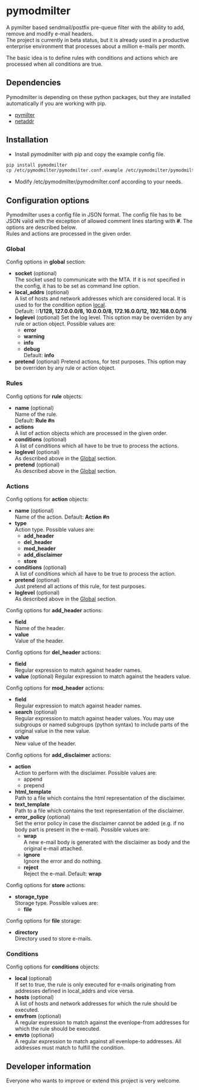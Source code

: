 # pymodmilter
A pymilter based sendmail/postfix pre-queue filter with the ability to add, remove and modify e-mail headers.  
The project is currently in beta status, but it is already used in a productive enterprise environment that processes about a million e-mails per month.  

The basic idea is to define rules with conditions and actions which are processed when all conditions are true.

## Dependencies
Pymodmilter is depending on these python packages, but they are installed automatically if you are working with pip.
* [pymilter](https://pythonhosted.org/pymilter/)
* [netaddr](https://github.com/drkjam/netaddr/)

## Installation
* Install pymodmilter with pip and copy the example config file.
```sh
pip install pymodmilter
cp /etc/pymodmilter/pymodmilter.conf.example /etc/pymodmilter/pymodmilter.conf
```
* Modify /etc/pymodmilter/pymodmilter.conf according to your needs.

## Configuration options
Pymodmilter uses a config file in JSON format. The config file has to be JSON valid with the exception of allowed comment lines starting with **#**. The options are described below.  
Rules and actions are processed in the given order.

### Global
Config options in **global** section:
* **socket** (optional)  
  The socket used to communicate with the MTA. If it is not specified in the config, it has to be set as command line option.
* **local_addrs** (optional)  
  A list of hosts and network addresses which are considered local. It is used to for the condition option [local](#Conditions).  
  Default: **::1/128, 127.0.0.0/8, 10.0.0.0/8, 172.16.0.0/12, 192.168.0.0/16**
* **loglevel**  (optional)
  Set the log level. This option may be overriden by any rule or action object. Possible values are:
  * **error**  
  * **warning**  
  * **info**  
  * **debug**  
  Default: **info**
* **pretend** (optional)
  Pretend actions, for test purposes. This option may be overriden by any rule or action object.

### Rules
Config options for **rule** objects:
* **name**  (optional)  
  Name of the rule.  
  Default: **Rule #n**
* **actions**  
  A list of action objects which are processed in the given order.
* **conditions** (optional)  
  A list of conditions which all have to be true to process the actions.
* **loglevel** (optional)  
  As described above in the [Global](#Global) section.
* **pretend** (optional)  
  As described above in the [Global](#Global) section.

### Actions
Config options for **action** objects:
* **name** (optional)  
  Name of the action.
  Default: **Action #n**
* **type**  
  Action type. Possible values are:
  * **add_header**
  * **del_header**
  * **mod_header**
  * **add_disclaimer**
  * **store**
* **conditions** (optional)  
  A list of conditions which all have to be true to process the action.
* **pretend** (optional)  
  Just pretend all actions of this rule, for test purposes.
* **loglevel** (optional)  
  As described above in the [Global](#Global) section.

Config options for **add_header** actions:
  * **field**  
    Name of the header.
  * **value**  
    Value of the header.

Config options for **del_header** actions:
  * **field**  
    Regular expression to match against header names.
  * **value** (optional)
    Regular expression to match against the headers value.

Config options for **mod_header** actions:
  * **field**  
    Regular expression to match against header names.
  * **search** (optional)  
    Regular expression to match against header values. You may use subgroups or named subgroups (python syntax) to include parts of the original value in the new value.
  * **value**  
    New value of the header.

Config options for **add_disclaimer** actions:
  * **action**  
    Action to perform with the disclaimer. Possible values are:
    * append
    * prepend
  * **html_template**  
    Path to a file which contains the html representation of the disclaimer.
  * **text_template**  
    Path to a file which contains the text representation of the disclaimer.
  * **error_policy** (optional)  
    Set the error policy in case the disclaimer cannot be added (e.g. if no body part is present in the e-mail). Possible values are:
    * **wrap**  
      A new e-mail body is generated with the disclaimer as body and the original e-mail attached.
    * **ignore**  
      Ignore the error and do nothing.
    * **reject**  
      Reject the e-mail.
    Default: **wrap**

Config options for **store** actions:
  * **storage_type**  
    Storage type. Possible values are:
    * **file**

Config options for **file** storage:
  * **directory**  
  Directory used to store e-mails.

### Conditions
Config options for **conditions** objects:
* **local** (optional)  
  If set to true, the rule is only executed for e-mails originating from addresses defined in local_addrs and vice versa.
* **hosts** (optional)  
  A list of hosts and network addresses for which the rule should be executed.
* **envfrom** (optional)  
  A regular expression to match against the evenlope-from addresses for which the rule should be executed.
* **envto** (optional)  
  A regular expression to match against all evenlope-to addresses. All addresses must match to fulfill the condition.

## Developer information
Everyone who wants to improve or extend this project is very welcome.
